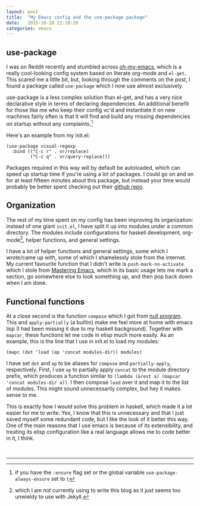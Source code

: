 ```yaml
---
layout: post
title:  "My Emacs config and the use-package package"
date:   2015-10-10 22:10:20
categories: emacs
---
```


## use-package

I was on Reddit recently and stumbled across [oh-my-emacs][ome], which is a really cool-looking config system based on literate org-mode and `el-get`. This scared me a little bit, but, looking through the comments on the post, I found a package called `use-package` which I now use almost exclusively.

use-package is a less complex solution than el-get, and has a very nice declarative style in terms of declaring dependencies. An additional benefit for those like me who keep their config vc'd and instantiate it on new machines fairly often is that it will find and build any missing dependencies on startup without any complaints.[^1]

Here's an example from my init.el:

    (use-package visual-regexp
      :bind (("C-c r" . vr/replace)
             ("C-c q" . vr/query-replace)))

Packages required in this way will by default be autoloaded, which can speed up startup time if you're using a lot of packages. I could go on and on for at least fifteen minutes about this package, but instead your time would probably be better spent checking out their [github repo][up].

## Organization

The rest of my time spent on my config has been improving its organization: instead of one giant `init.el`, I have split it up into modules under a common directory. The modules include configurations for haskell development, org-mode[^2], helper functions, and general settings.

I have a lot of helper functions and general settings, some which I wrote/came up with, some of which I shamelessly stole from the internet. My current favourite function that I didn't write is `push-mark-no-activate` which I stole from [Mastering Emacs][me], which in its basic usage lets me mark a section, go somewhere else to look something up, and then pop back down when I am done.

## Functional functions
At a close second is the function `compose` which I got from [null program][np]. This and `apply-partially` (a builtin) make me feel more at home with emacs lisp (I had been missing it due to my haskell background). Together with `mapcar`, these functions let me code in elisp much more easily. As an example, this is the line that I use in init.el to load my modules:

    (mapc (dot 'load (ap 'concat modules-dir)) modules)

I have set `dot` and `ap` to be aliases for `compose` and `partially-apply`, respectively. First, I use `ap` to partially apply `concat` to the module directory prefix, which produces a function similar to `(lambda (&rest a) (mapcar 'concat modules-dir a))`. I then compose `load` over it and map it to the list of modules. This might sound unnecessarily complex, but hey it makes sense to me.

This is exactly how I would solve this problem in haskell, which made it a lot easier for me to write. Yes, I know that this is unnecessary and that I just saved myself some redundant code, but I like the look of it better this way. One of the main reasons that I use emacs is because of its extensibility, and treating its elisp configuration like a real language allows me to code better in it, I think.

&nbsp;



- - -

[^1]: if you have the `:ensure` flag set or the global variable `use-package-always-ensure` set to `t`
[^2]:   which I am not currently using to write this blog as it just seems too unwieldy to use with Jekyll.


[ome]:  https://github.com/xiaohanyu/oh-my-emacs
[up]:   https://github.com/jwiegley/use-package
[me]:   https://www.masteringemacs.org/article/fixing-mark-commands-transient-mark-mode
[np]: http://nullprogram.com/blog/2010/11/15/
